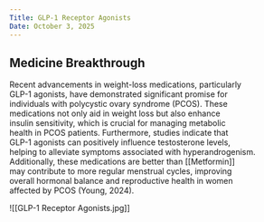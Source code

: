```yaml
---
Title: GLP-1 Receptor Agonists
Date: October 3, 2025
---
```

## Medicine Breakthrough

Recent advancements in weight-loss medications, particularly  
GLP-1 agonists, have demonstrated significant promise for  
individuals with polycystic ovary syndrome (PCOS). These  
medications not only aid in weight loss but also enhance  
insulin sensitivity, which is crucial for managing metabolic  
health in PCOS patients. Furthermore, studies indicate that  
GLP-1 agonists can positively influence testosterone levels,  
helping to alleviate symptoms associated with hyperandrogenism.  
Additionally, these medications are better than [[Metformin]]  
may contribute to more regular menstrual cycles, improving  
overall hormonal balance and reproductive health in women  
affected by PCOS (Young, 2024).

![[GLP-1 Receptor Agonists.jpg]]